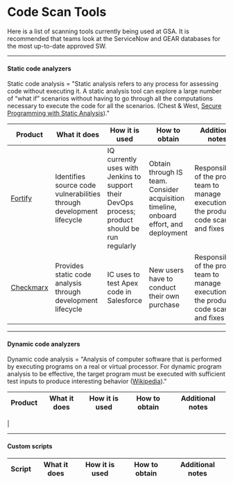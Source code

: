 # Code Scan Tools

Here is a list of scanning tools currently being used at GSA.  It is recommended that teams look at the ServiceNow and GEAR databases for the most up-to-date approved SW.

---

#### Static code analyzers

Static code analysis = "Static analysis refers to any process for assessing code without executing it. A static analysis tool can explore a large number of “what if” scenarios without having to go through all the computations necessary to execute the code for all the scenarios. (Chest & West, [Secure Programming with Static Analysis](https://www.amazon.com/Secure-Programming-Static-Analysis-Brian/dp/0321424778/ref=sr_1_1?ie=UTF8&qid=1496348632&sr=8-1&keywords=secure+programming+with+static+analysis))."

| Product      | What it does | How it is used | How to obtain | Additional notes |
| ------------ | ------------ | -------------- | ------------- | ---------------- |
| [Fortify](https://saas.hpe.com/en-us/software/sca) | Identifies source code vulnerabilities through development lifecycle | IQ currently uses with Jenkins to support their DevOps process; product should be run regularly | Obtain through IS team.  Consider acquisition timeline, onboard effort, and deployment | Responsibility of the project team to manage execution of the product, code scans, and fixes |
| [Checkmarx](https://www.checkmarx.com/) | Provides static code analysis through development lifecycle | IC uses to test Apex code in Salesforce | New users have to conduct their own purchase | Responsibility of the project team to manage execution of the product, code scans, and fixes |

---

#### Dynamic code analyzers

Dynamic code analysis = "Analysis of computer software that is performed by executing programs on a real or virtual processor. For dynamic program analysis to be effective, the target program must be executed with sufficient test inputs to produce interesting behavior ([Wikipedia](https://en.wikipedia.org/wiki/Dynamic_program_analysis))."

| Product      | What it does | How it is used | How to obtain | Additional notes |
| ------------ | ------------ | -------------- | ------------- | ---------------- |
|

---

#### Custom scripts

| Script       | What it does | How it is used | How to obtain | Additional notes |
| ------------ | ------------ | -------------- | ------------- | ---------------- |
